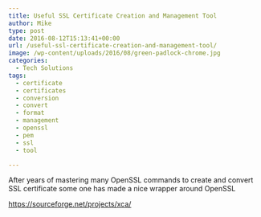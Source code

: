 ```yaml
---
title: Useful SSL Certificate Creation and Management Tool
author: Mike
type: post
date: 2016-08-12T15:13:41+00:00
url: /useful-ssl-certificate-creation-and-management-tool/
image: /wp-content/uploads/2016/08/green-padlock-chrome.jpg
categories:
  - Tech Solutions
tags:
  - certificate
  - certificates
  - conversion
  - convert
  - format
  - management
  - openssl
  - pem
  - ssl
  - tool

---
```

After years of mastering many OpenSSL commands to create and convert SSL certificate some one has made a nice wrapper around OpenSSL

<https://sourceforge.net/projects/xca/>
